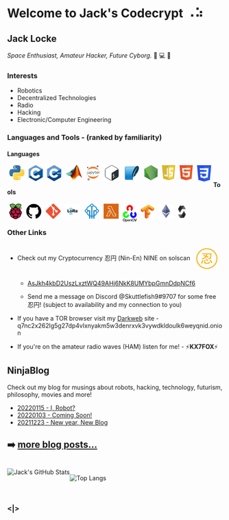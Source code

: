 # Welcome to Jack's Codecrypt ⠠⠵
## Jack Locke
*Space Enthusiast, Amateur Hacker, Future Cyborg.* 🚀 💻 🤖 

### Interests
- Robotics
- Decentralized Technologies
- Radio
- Hacking
- Electronic/Computer Engineering 

### Languages and Tools - (ranked by familiarity) 
#### Languages
<img align="left" alt="Python" height="35px" src="https://raw.githubusercontent.com/ninjajoe9/ninjajoe9/main/logos/Python.png" style="vertical-align:middle;margin:0px 5px" />  
<img align="left" alt="C" height="37px" src="https://raw.githubusercontent.com/ninjajoe9/ninjajoe9/main/logos/c.png" style="vertical-align:middle;margin:0px 5px" />  
<img align="left" alt="C++" height="37px" src="https://raw.githubusercontent.com/ninjajoe9/ninjajoe9/main/logos/cpp.png" style="vertical-align:middle;margin:0px 5px" />   
<img align="left" alt="MATLAB" height="35px" src="https://raw.githubusercontent.com/ninjajoe9/ninjajoe9/main/logos/matlab.png" style="vertical-align:middle;margin:0px 5px" />
<img align="left" alt="Jupyter Notebooks" height="36px" src="https://raw.githubusercontent.com/ninjajoe9/ninjajoe9/main/logos/jupyter.svg.png" style="vertical-align:middle;margin:0px 5px" />
<img align="left" alt="bash scripting" height="36px" src="https://raw.githubusercontent.com/ninjajoe9/ninjajoe9/main/logos/bash.png" style="vertical-align:middle;margin:0px 5px" /> 
<img align="left" alt="SQLite" height="38px" src="https://raw.githubusercontent.com/ninjajoe9/ninjajoe9/main/logos/sqlite.png" style="vertical-align:middle;margin:1px 5px" /> 
<img align="left" alt="Node.js" height="35px" src="https://raw.githubusercontent.com/ninjajoe9/ninjajoe9/main/logos/node.png" style="vertical-align:middle;margin:0px 5px" />  
<img align="left" alt="javascript" height="35px" src="https://raw.githubusercontent.com/ninjajoe9/ninjajoe9/main/logos/js.png" style="vertical-align:middle;margin:0px 5px" />
<img align="left" alt="html" height="35px" src="https://raw.githubusercontent.com/ninjajoe9/ninjajoe9/main/logos/html.png" style="vertical-align:middle;margin:0px 5px" />
<img align="left" alt="css" width="33px" src="https://raw.githubusercontent.com/ninjajoe9/ninjajoe9/main/logos/css.png" style="vertical-align:middle;margin:0px 5px" /> 
<br>

#### Tools 
<img align="left" alt="Raspberry Pi" height="36px" src="https://raw.githubusercontent.com/ninjajoe9/ninjajoe9/main/logos/RPi-Logo-Reg-SCREEN.png" style="vertical-align:middle;margin:0px 5px" />
<img align="left" alt="github" height="35px" src="https://raw.githubusercontent.com/ninjajoe9/ninjajoe9/main/logos/github.png" style="vertical-align:middle;margin:0px 5px" /> 
<img align="left" alt="git" height="35px" src="https://raw.githubusercontent.com/ninjajoe9/ninjajoe9/main/logos/git.png" style="vertical-align:middle;margin:0px 5px" /> 
<img align="left" alt="LoRa Radio" height="35px" src="https://raw.githubusercontent.com/ninjajoe9/ninjajoe9/main/logos/lora.png" style="vertical-align:middle;margin:0px 5px" /> 
<img align="left" alt="AWS IOT" height="35px" src="https://raw.githubusercontent.com/ninjajoe9/ninjajoe9/main/logos/awsiot.png" style="vertical-align:middle;margin:0px 5px"/>
<img align="left" alt="AWS Lambda" height="35px" src="https://raw.githubusercontent.com/ninjajoe9/ninjajoe9/main/logos/lambda.png" style="vertical-align:middle;margin:0px 5px" />  
<img align="left" alt="OpenCV" height="40px" src="https://raw.githubusercontent.com/ninjajoe9/ninjajoe9/main/logos/opencv.svg.png" style="vertical-align:middle;margin:3px 5px" />  
<img align="left" alt="TensorFlow" height="33px" src="https://raw.githubusercontent.com/ninjajoe9/ninjajoe9/main/logos/Tensorflow_logo.svg.png" style="vertical-align:middle;margin:2px 5px" />  
<img align="left" alt="Etherum" height="35px" src="https://raw.githubusercontent.com/ninjajoe9/ninjajoe9/main/logos/ethereum.png" style="vertical-align:middle;margin:0px 5px" />  
<img align="left" alt="Solidity" height="30px" src="https://raw.githubusercontent.com/ninjajoe9/ninjajoe9/main/logos/solidity.png" style="vertical-align:middle;margin:4px 5px" />  


<br />
<br />

### Other Links
* Check out my Cryptocurrency 忍円 (Nin-En) NINE on solscan <img src="https://raw.githubusercontent.com/ninjajoe9/crypto/main/logo.png" alt="Nin-En Logo" width="50" style="vertical-align:middle;margin:10px 10px"/> 

    - [AsJkh4kbD2UszLxztWQ49AHj6NkK8UMYbpGmnDdpNCf6](https://solscan.io/token/AsJkh4kbD2UszLxztWQ49AHj6NkK8UMYbpGmnDdpNCf6)

    - Send me a message on Discord @Skuttlefish9#9707 for some free 忍円! 
(subject to availability and my connection to you)

* If you have a TOR browser visit my [Darkweb](q7nc2x262lg5g27dp4vlxnyakm5w3denrxvk3vywdkldoulk6weyqnid.onion) site - q7nc2x262lg5g27dp4vlxnyakm5w3denrxvk3vywdkldoulk6weyqnid.onion

* If you're on the amateur radio waves (HAM) listen for me! - ⚡️**KX7FOX**⚡️

## NinjaBlog

Check out my blog for musings about robots, hacking, technology, futurism, philosophy, movies and more!
- [20220115 - I, Robot?](https://ninjajoe9.github.io/2022/01/03/i-robot.html)
- [20220103 - Coming Soon!](https://ninjajoe9.github.io/2022/01/03/comming-soon.html) 
- [20211223 - New year, New Blog](https://ninjajoe9.github.io/2021/12/23/new-year-new-blog.html)

➡️ [more blog posts...](https://ninjajoe9.github.io/)
---
<br>

<img align="left" alt="Jack's GitHub Stats" src="https://github-readme-stats.vercel.app/api?username=ninjajoe9&show_icons=true&theme=dark" />

![Top Langs](https://github-readme-stats.vercel.app/api/top-langs/?username=ninjajoe9&theme=dark&hide=java)

<br>

### <\|>
